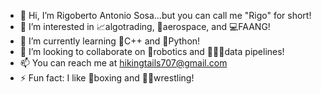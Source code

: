 - 👋 Hi, I’m Rigoberto Antonio Sosa...but you can call me "Rigo" for short!
- 👀 I’m interested in 📈algotrading, 🚀aerospace, and 💻FAANG!
- 🌱 I’m currently learning 💽C++ and 🐍Python!
- 💞️ I’m looking to collaborate on 🤖robotics and 👨🏼‍💻data pipelines!
- 📫 You can reach me at hikingtails707@gmail.com 
- ⚡ Fun fact: I like 🥊boxing and 🤼‍♂️wrestling!

<!---
ShootBoxer707/ShootBoxer707 is a ✨ special ✨ repository because its `README.md` (this file) appears on your GitHub profile.
You can click the Preview link to take a look at your changes.
--->
